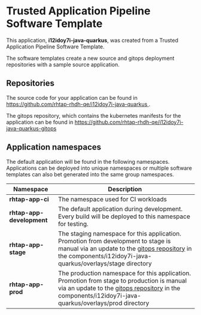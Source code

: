 # Trusted Application Pipeline Software Template

This application, **i12idoy7i-java-quarkus**, was created from a Trusted Application Pipeline Software Template.

The software templates create a new source and gitops deployment repositories with a sample source application. 

## Repositories

The source code for your application can be found in [https://github.com/rhtap-rhdh-qe/i12idoy7i-java-quarkus ](https://github.com/rhtap-rhdh-qe/i12idoy7i-java-quarkus ).
 
The gitops repository, which contains the kubernetes manifests for the application can be found in 
[https://github.com/rhtap-rhdh-qe/i12idoy7i-java-quarkus-gitops ](https://github.com/rhtap-rhdh-qe/i12idoy7i-java-quarkus-gitops ) 

## Application namespaces 

The default application will be found in the following namespaces. Applications can be deployed into unique namespaces or multiple software templates can also bet generated into the same group namespaces.  

|  Namespace   |  Description   |  
| -------- | -------- |
| **rhtap-app-ci** | The namespace used for CI workloads |
| **rhtap-app-development** | The default application during development. Every build will be deployed to this namespace for testing. |
| **rhtap-app-stage** | The staging namespace for this application. Promotion from development to stage is manual via an update to the [gitops repository](https://github.com/rhtap-rhdh-qe/i12idoy7i-java-quarkus-gitops ) in the components/i12idoy7i-java-quarkus/overlays/stage directory |
| **rhtap-app-prod** | The production namespace for this application. Promotion from stage to production is manual via an update to the [gitops repository](https://github.com/rhtap-rhdh-qe/i12idoy7i-java-quarkus-gitops ) in the components/i12idoy7i-java-quarkus/overlays/prod directory |